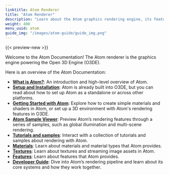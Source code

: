 ```yaml
---
linktitle: Atom Renderer
title: "Atom Renderer"
description: "Learn about the Atom graphics rendering engine, its features, and how to use and extend them."
weight: 400
menu_uuid: atom
guide_img: "/images/atom-guide/guide_img.png"
---
```


{{< preview-new >}}

Welcome to the Atom Documentation! The Atom renderer is the graphics engine powering the Open 3D Engine (O3DE). 

Here is an overview of the Atom Documentation:
+ **[What is Atom?](what-is-atom.md)**: An introduction and high-level overview of Atom. 
+ **[Setup and Installation](setup/installing-atom.md)**: Atom is already built into O3DE, but you can read about how to set up Atom as a standalone or across other platforms. <!-- Not sure if this section is even needed since it seems like Atom is in the same bundle as O3DE and follows the O3DE setup. -->
+ **[Getting Started with Atom](get-started/_index.md)**: Explore how to create simple materials and shaders in Atom, or set up a 3D environment with Atom's rendering features in O3DE.
+ **[Atom Sample Viewer](atom-sample-viewer/_index.md)**: Preview Atom’s rendering features through a series of samples, such as global illumination and multi-scene rendering. 
+ **[Tutorials and samples](tutorials/_index.md)**: Interact with a collection of tutorials and samples about rendering with Atom.
+ **[Materials]()**: Learn about materials and material types that Atom provides.
+ **[Textures]()**: Learn about textures and streaming image assets in Atom. <!-- Not certain what specific topics this will contain - it will need to be updated with a better description. -->
+ **[Features]()**: Learn about features that Atom provides. 
+ **[Developer Guide](core-systems/_index.md)**: Dive into Atom’s rendering pipeline and learn about its core systems and how they work together.
